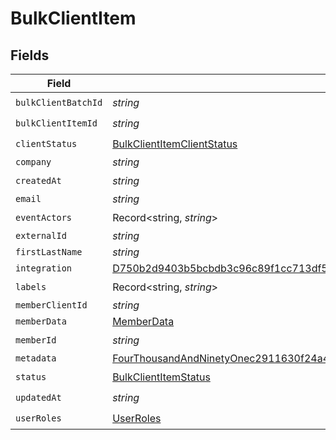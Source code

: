 # BulkClientItem


## Fields

| Field                                                                                                                                                                                               | Type                                                                                                                                                                                                | Required                                                                                                                                                                                            | Description                                                                                                                                                                                         |
| --------------------------------------------------------------------------------------------------------------------------------------------------------------------------------------------------- | --------------------------------------------------------------------------------------------------------------------------------------------------------------------------------------------------- | --------------------------------------------------------------------------------------------------------------------------------------------------------------------------------------------------- | --------------------------------------------------------------------------------------------------------------------------------------------------------------------------------------------------- |
| `bulkClientBatchId`                                                                                                                                                                                 | *string*                                                                                                                                                                                            | :heavy_check_mark:                                                                                                                                                                                  | N/A                                                                                                                                                                                                 |
| `bulkClientItemId`                                                                                                                                                                                  | *string*                                                                                                                                                                                            | :heavy_check_mark:                                                                                                                                                                                  | N/A                                                                                                                                                                                                 |
| `clientStatus`                                                                                                                                                                                      | [BulkClientItemClientStatus](../../models/shared/bulkclientitemclientstatus.md)                                                                                                                     | :heavy_check_mark:                                                                                                                                                                                  | N/A                                                                                                                                                                                                 |
| `company`                                                                                                                                                                                           | *string*                                                                                                                                                                                            | :heavy_minus_sign:                                                                                                                                                                                  | N/A                                                                                                                                                                                                 |
| `createdAt`                                                                                                                                                                                         | *string*                                                                                                                                                                                            | :heavy_check_mark:                                                                                                                                                                                  | N/A                                                                                                                                                                                                 |
| `email`                                                                                                                                                                                             | *string*                                                                                                                                                                                            | :heavy_minus_sign:                                                                                                                                                                                  | N/A                                                                                                                                                                                                 |
| `eventActors`                                                                                                                                                                                       | Record<string, *string*>                                                                                                                                                                            | :heavy_check_mark:                                                                                                                                                                                  | N/A                                                                                                                                                                                                 |
| `externalId`                                                                                                                                                                                        | *string*                                                                                                                                                                                            | :heavy_minus_sign:                                                                                                                                                                                  | N/A                                                                                                                                                                                                 |
| `firstLastName`                                                                                                                                                                                     | *string*                                                                                                                                                                                            | :heavy_minus_sign:                                                                                                                                                                                  | N/A                                                                                                                                                                                                 |
| `integration`                                                                                                                                                                                       | [D750b2d9403b5bcbdb3c96c89f1cc713df563d587f16e5f39f5ab546c08a20a0](../../models/shared/d750b2d9403b5bcbdb3c96c89f1cc713df563d587f16e5f39f5ab546c08a20a0.md)                                         | :heavy_minus_sign:                                                                                                                                                                                  | N/A                                                                                                                                                                                                 |
| `labels`                                                                                                                                                                                            | Record<string, *string*>                                                                                                                                                                            | :heavy_check_mark:                                                                                                                                                                                  | N/A                                                                                                                                                                                                 |
| `memberClientId`                                                                                                                                                                                    | *string*                                                                                                                                                                                            | :heavy_minus_sign:                                                                                                                                                                                  | N/A                                                                                                                                                                                                 |
| `memberData`                                                                                                                                                                                        | [MemberData](../../models/shared/memberdata.md)                                                                                                                                                     | :heavy_minus_sign:                                                                                                                                                                                  | N/A                                                                                                                                                                                                 |
| `memberId`                                                                                                                                                                                          | *string*                                                                                                                                                                                            | :heavy_check_mark:                                                                                                                                                                                  | N/A                                                                                                                                                                                                 |
| `metadata`                                                                                                                                                                                          | [FourThousandAndNinetyOnec2911630f24a45153ca60a204edf3efba15902cef686d412c191e0c18cac](../../models/shared/fourthousandandninetyonec2911630f24a45153ca60a204edf3efba15902cef686d412c191e0c18cac.md) | :heavy_minus_sign:                                                                                                                                                                                  | N/A                                                                                                                                                                                                 |
| `status`                                                                                                                                                                                            | [BulkClientItemStatus](../../models/shared/bulkclientitemstatus.md)                                                                                                                                 | :heavy_check_mark:                                                                                                                                                                                  | N/A                                                                                                                                                                                                 |
| `updatedAt`                                                                                                                                                                                         | *string*                                                                                                                                                                                            | :heavy_check_mark:                                                                                                                                                                                  | N/A                                                                                                                                                                                                 |
| `userRoles`                                                                                                                                                                                         | [UserRoles](../../models/shared/userroles.md)                                                                                                                                                       | :heavy_check_mark:                                                                                                                                                                                  | N/A                                                                                                                                                                                                 |
